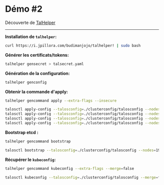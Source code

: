# Démo #2
Découverte de [TalHelper](https://github.com/budimanjojo/talhelper)

---

**Installation de `talhelper`:**

```sh
curl https://i.jpillora.com/budimanjojo/talhelper! | sudo bash
```

**Générer les certificats/tokens:**

```sh
talhelper gensecret > talsecret.yaml
```

**Génération de la configuration:**

```sh
talhelper genconfig
```

**Obtenir la commande d'apply:**

```sh {"terminalRows":"5"}
talhelper gencommand apply --extra-flags --insecure
```

```sh
talosctl apply-config --talosconfig=./clusterconfig/talosconfig --nodes=192.168.1.101 --file=./clusterconfig/talos-cluster-cp-1.yaml --insecure;
talosctl apply-config --talosconfig=./clusterconfig/talosconfig --nodes=192.168.1.102 --file=./clusterconfig/talos-cluster-cp-2.yaml --insecure;
talosctl apply-config --talosconfig=./clusterconfig/talosconfig --nodes=192.168.1.103 --file=./clusterconfig/talos-cluster-cp-3.yaml --insecure;
talosctl apply-config --talosconfig=./clusterconfig/talosconfig --nodes=192.168.1.114 --file=./clusterconfig/talos-cluster-worker-1.yaml --insecure;
```

**Bootstrap etcd :**

```sh {"terminalRows":"2"}
talhelper gencommand bootstrap
```

```sh {"terminalRows":"2"}
talosctl bootstrap --talosconfig=./clusterconfig/talosconfig --nodes=192.168.1.101
```

**Récupérer le `kubeconfig`:**

```sh {"name":"Template - Récupération du kubeconfig","terminalRows":"3"}
talhelper gencommand kubeconfig --extra-flags --merge=false
```

```sh {"name":"Récupération du kubeconfig"}
talosctl kubeconfig --talosconfig=./clusterconfig/talosconfig --merge=false --nodes=192.168.1.101;
```